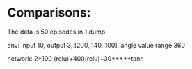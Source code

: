 # Comparisons:

The data is 50 episodes in 1 dump

env: input 10, output 3, [200, 140, 100], angle value range 360

network: 2*100 (relu)+400(relu)+30*****tanh

